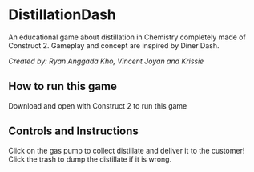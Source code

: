 # DistillationDash

An educational game about distillation in Chemistry completely made of Construct 2. Gameplay and concept are inspired by Diner Dash.

<i>Created by: Ryan Anggada Kho, Vincent Joyan and Krissie</i>

## How to run this game

Download and open with Construct 2 to run this game

## Controls and Instructions

Click on the gas pump to collect distillate and deliver it to the customer! Click the trash to dump the distillate if it is wrong.
